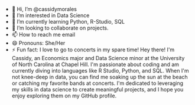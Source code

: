 - 👋 Hi, I’m @cassidymorales
- 👀 I’m interested in Data Science
- 🌱 I’m currently learning Python, R-Studio, SQL
- 💞️ I’m looking to collaborate on projects.
- 📫 How to reach me email
- 😄 Pronouns: She/Her
- ⚡ Fun fact: I love to go to concerts in my spare time!
Hey there! I'm Cassidy, an Economics major and Data Science minor at the University of North Carolina at Chapel Hill. I'm passionate about coding and am currently diving into languages like R Studio, Python, and SQL. When I'm not knee-deep in data, you can find me soaking up the sun at the beach or catching my favorite bands at concerts. I'm dedicated to leveraging my skills in data science to create meaningful projects, and I hope you enjoy exploring them on my GitHub profile.
<!---
cassidymorales/cassidymorales is a ✨ special ✨ repository because its `README.md` (this file) appears on your GitHub profile.
You can click the Preview link to take a look at your changes.
--->
